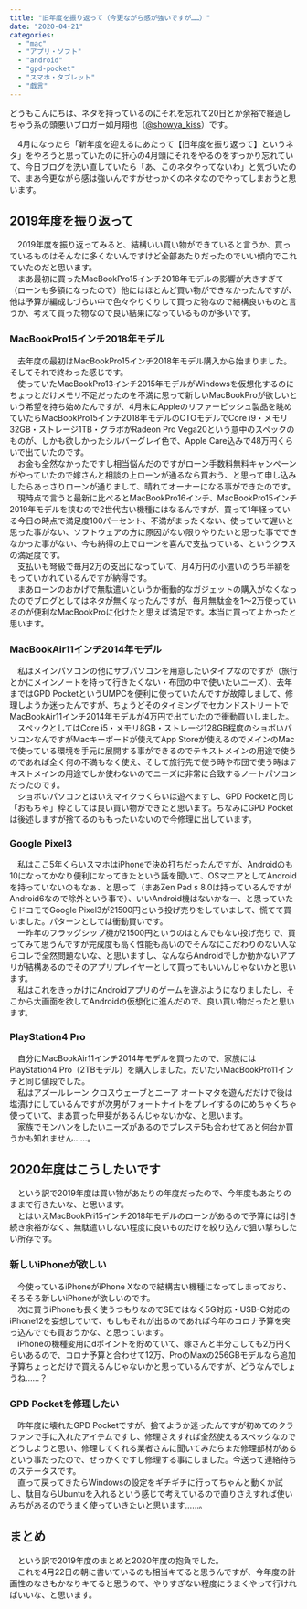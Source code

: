 ```yaml
---
title: "旧年度を振り返って（今更ながら感が強いですが……）"
date: "2020-04-21"
categories: 
  - "mac"
  - "アプリ・ソフト"
  - "android"
  - "gpd-pocket"
  - "スマホ・タブレット"
  - "戯言"
---
```


どうもこんにちは、ネタを持っているのにそれを忘れて20日とか余裕で経過しちゃう系の頭悪いブロガー如月翔也（[@showya\_kiss](http://twitter.com/showya_kiss)）です。  
  
　4月になったら「新年度を迎えるにあたって【旧年度を振り返って】というネタ」をやろうと思っていたのに肝心の4月頭にそれをやるのをすっかり忘れていて、今日ブログを洗い直していたら「あ、このネタやってないわ」と気づいたので、まあ今更ながら感は強いんですがせっかくのネタなのでやってしまおうと思います。  

## 2019年度を振り返って

　2019年度を振り返ってみると、結構いい買い物ができていると言うか、買っているものはそんなに多くないんですけど全部あたりだったのでいい傾向でこれていたのだと思います。  
　まあ最初に買ったMacBookPro15インチ2018年モデルの影響が大きすぎて（ローンも多額になったので）他にはほとんど買い物ができなかったんですが、他は予算が編成しづらい中で色々やりくりして買った物なので結構良いものと言うか、考えて買った物なので良い結果になっているものが多いです。  

### MacBookPro15インチ2018年モデル

　去年度の最初はMacBookPro15インチ2018年モデル購入から始まりました。そしてそれで終わった感じです。  
　使っていたMacBookPro13インチ2015年モデルがWindowsを仮想化するのにちょっとだけメモリ不足だったのを不満に思って新しいMacBookProが欲しいという希望を持ち始めたんですが、4月末にAppleのリファービッシュ製品を眺めていたらMacBookPro15インチ2018年モデルのCTOモデルでCore i9・メモリ32GB・ストレージ1TB・グラボがRadeon Pro Vega20という意中のスペックのものが、しかも欲しかったシルバーグレイ色で、Apple Care込みで48万円くらいで出ていたのです。  
　お金も全然なかったですし相当悩んだのですがローン手数料無料キャンペーンがやっていたので嫁さんと相談の上ローンが通るなら買おう、と思って申し込みしたらあっさりローンが通りまして、晴れてオーナーになる事ができたのです。  
　現時点で言うと最新に比べるとMacBookPro16インチ、MacBookPro15インチ2019年モデルを挟むので2世代古い機種にはなるんですが、買って1年経っている今日の時点で満足度100パーセント、不満がまったくない、使っていて遅いと思った事がない、ソフトウェアの方に原因がない限りやりたいと思った事でできなかった事がない、今も納得の上でローンを喜んで支払っている、というクラスの満足度です。  
　支払いも弩級で毎月2万の支出になっていて、月4万円の小遣いのうち半額をもっていかれているんですが納得です。  
　まあローンのおかげで無駄遣いというか衝動的なガジェットの購入がなくなったのでブログとしてはネタが無くなったんですが、毎月無駄金を1〜2万使っているのが便利なMacBookProに化けたと思えば満足です。本当に買ってよかったと思います。  

### MacBookAir11インチ2014年モデル

　私はメインパソコンの他にサブパソコンを用意したいタイプなのですが（旅行とかにメインノートを持って行きたくない・布団の中で使いたいニーズ）、去年まではGPD PocketというUMPCを便利に使っていたんですが故障しまして、修理しようか迷ったんですが、ちょうどそのタイミングでセカンドストリートでMacBookAir11インチ2014年モデルが4万円で出ていたので衝動買いしました。  
　スペックとしてはCore i5・メモリ8GB・ストレージ128GB程度のショボいパソコンなんですがMacキーボードが使えてApp Storeが使えるのでメインのMacで使っている環境を手元に展開する事ができるのでテキストメインの用途で使うのであれば全く何の不満もなく使え、そして旅行先で使う時や布団で使う時はテキストメインの用途でしか使わないのでニーズに非常に合致するノートパソコンだったのです。  
　ショボいパソコンとはいえマイクラくらいは遊べますし、GPD Pocketと同じ「おもちゃ」枠としては良い買い物ができたと思います。ちなみにGPD Pocketは後述しますが捨てるのももったいないので今修理に出しています。  

### Google Pixel3

　私はここ5年くらいスマホはiPhoneで決め打ちだったんですが、Androidのも10になってかなり便利になってきたという話を聞いて、OSマニアとしてAndroidを持っていないのもなぁ、と思って（まあZen Pad s 8.0は持っているんですがAndroid6なので除外という事で）、いいAndroid機はないかなー、と思っていたらドコモでGoogle Pixel3が21500円という投げ売りをしていまして、慌てて買いました。パターンとしては衝動買いです。  
　一昨年のフラッグシップ機が21500円というのはとんでもない投げ売りで、買ってみて思うんですが完成度も高く性能も高いのでそんなにこだわりのない人ならコレで全然問題ないな、と思いますし、なんならAndroidでしか動かないアプリが結構あるのでそのアプリプレイヤーとして買ってもいいんじゃないかと思います。  
　私はこれをきっかけにAndroidアプリのゲームを遊ぶようになりましたし、そこから大画面を欲してAndroidの仮想化に進んだので、良い買い物だったと思います。  

### PlayStation4 Pro

　自分にMacBookAir11インチ2014年モデルを買ったので、家族にはPlayStation4 Pro（2TBモデル）を購入しました。だいたいMacBookPro11インチと同じ値段でした。  
　私はアズールレーン クロスウェーブとニーア オートマタを遊んだだけで後は塩漬けにしているんですが次男がフォートナイトをプレイするのにめちゃくちゃ使っていて、まあ買った甲斐があるんじゃないかな、と思います。  
　家族でモンハンをしたいニーズがあるのでプレステ5も合わせてあと何台か買うかも知れません……。  

## 2020年度はこうしたいです

　という訳で2019年度は買い物があたりの年度だったので、今年度もあたりのままで行きたいな、と思います。  
　とはいえMacBookPri15インチ2018年モデルのローンがあるので予算には引き続き余裕がなく、無駄遣いしない程度に良いものだけを絞り込んで狙い撃ちしたい所存です。  

### 新しいiPhoneが欲しい

　今使っているiPhoneがiPhone Xなので結構古い機種になってしまっており、そろそろ新しいiPhoneが欲しいのです。  
　次に買うiPhoneも長く使うつもりなのでSEではなく5G対応・USB-C対応のiPhone12を妄想していて、もしもそれが出るのであれば今年のコロナ予算を突っ込んででも買おうかな、と思っています。  
　iPhoneの機種変用にdポイントを貯めていて、嫁さんと半分こしても2万円くらいあるので、コロナ予算と合わせて12万、ProのMaxの256GBモデルなら追加予算ちょっとだけで買えるんじゃないかと思っているんですが、どうなんでしょうね……？  

### GPD Pocketを修理したい

　昨年度に壊れたGPD Pocketですが、捨てようか迷ったんですが初めてのクラファンで手に入れたアイテムですし、修理さえすれば全然使えるスペックなのでどうしようと思い、修理してくれる業者さんに聞いてみたらまだ修理部材があるという事だったので、せっかくですし修理する事にしました。今送って連絡待ちのステータスです。  
　直って戻ってきたらWindowsの設定をギチギチに行ってちゃんと動くか試し、駄目ならUbuntuを入れるという感じで考えているので直りさえすれば使いみちがあるのでうまく使っていきたいと思います……。  

## まとめ

　という訳で2019年度のまとめと2020年度の抱負でした。  
　これを4月22日の朝に書いているのも相当キてると思うんですが、今年度の計画性のなさもかなりキてると思うので、やりすぎない程度にうまくやって行ければいいな、と思います。
